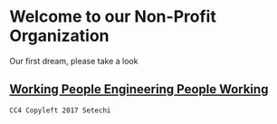 # Welcome to our Non-Profit Organization
Our first dream, please take a look

## [Working People Engineering People Working](//setechi.org/wpepw) 


`CC4 Copyleft 2017 Setechi`
